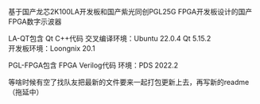 基于国产龙芯2K100LA开发板和国产紫光同创PGL25G FPGA开发板设计的国产FPGA数字示波器

LA-QT包含 Qt C++代码 
交叉编译环境：Ubuntu 22.0.4  Qt 5.15.2  
开发板环境：Loongnix 20.1

PGL-FPGA包含 FPGA Verilog代码
环境：PDS 2022.2

等啥时候有空了找队友把最新的文件要来一起打包更新上去，再写新的readme（拖延中）
